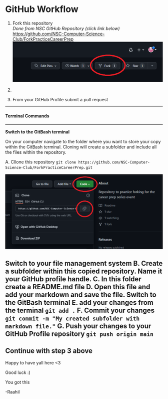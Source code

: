 
# GitHub Workflow

1. Fork this repository<br>
*Done from NSC GitHub Repository (click link below)*  
<a href="https://github.com/NSC-Computer-Science-Club/ForkPracticeCareerPrep" target="_blank">https://github.com/NSC-Computer-Science-Club/ForkPracticeCareerPrep</a>
![Highlighting Fork Button Location](readme_images/fork.png)

2.

3. From your GitHub Profile submit a pull request
---
#### Terminal Commands
---
**Switch to the GitBash terminal**

On your computer navigate to the folder where you want to store your copy within the GitBash terminal. Cloning will create a subfolder and include all the files within the repository.

A. Cllone this repository `git clone https://github.com/NSC-Computer-Science-Club/ForkPracticeCareerPrep.git`

![Highlighting Cloning option in GitHub](readme_images/clone.png)

**Switch to your file management system**
B. Create a subfolder within this copied repository. Name it your GitHub profile handle.
C. In this folder create a README.md file
D. Open this file and add your markdown and save the file.
**Switch to the GitBash terminal**
E. add your changes from the terminal `git add .`
F. Commit your changes `git commit -m "My created subfolder with markdown file."`
G. Push your changes to your GitHub Profile repository `git push origin main`
---
Continue with step 3 above
---

Happy to have yall here <3

Good luck :)

You got this

-Raahil

